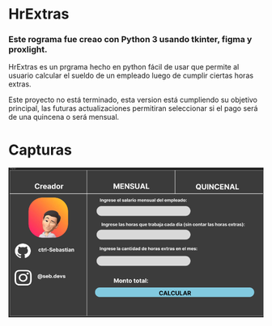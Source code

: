 # HrExtras
### Este rograma fue creao con Python 3 usando tkinter, figma y proxlight.
HrExtras es un prgrama hecho en python fácil de usar que permite al usuario calcular el sueldo de un empleado luego de cumplir ciertas horas extras.

Este proyecto no está terminado, esta version está cumpliendo su objetivo principal, las futuras actualizaciones permitiran seleccionar si el pago será de una quincena o será mensual.

# Capturas
![View of the program](HrExtras.png "Main view")
